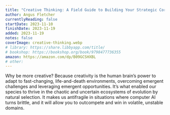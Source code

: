 ```yaml
---
title: "Creative Thinking: A Field Guide to Building Your Strategic Core"
author: Angus Fletcher
currentlyReading: false
startDate: 2023-11-10
finishDate: 2023-11-19
added: 2023-11-19
notes: false
coverImage: creative-thinking.webp
# library: https://share.libbyapp.com/title/
# bookshop: https://bookshop.org/book/9798477736355
amazon: https://amazon.com/dp/B09GCSHXBL
# other: 
---
```


Why be more creative? Because creativity is the human brain’s power to adapt to fast-changing, life-and-death environments, overcoming emergent challenges and leveraging emergent opportunities. It’s what enabled our species to thrive in the chaotic and uncertain ecosystems of evolution by natural selection. It makes us antifragile in situations where computer AI turns brittle, and it will allow you to outcompete and win in volatile, unstable domains.

<!-- ### Notes & Highlights -->

